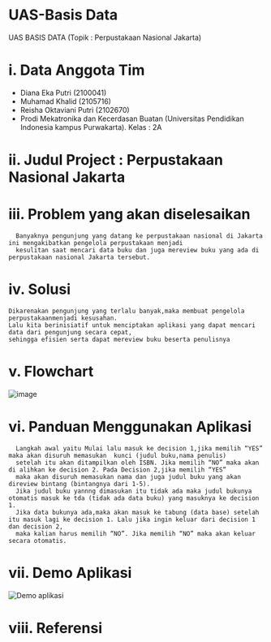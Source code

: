 # UAS-Basis Data
UAS BASIS DATA (Topik : Perpustakaan Nasional Jakarta)
# i. Data Anggota Tim
  - Diana Eka Putri (2100041)
  - Muhamad Khalid (2105716)
  - Reisha Oktaviani Putri (2102670)
  - Prodi Mekatronika dan Kecerdasan Buatan (Universitas Pendidikan Indonesia kampus Purwakarta). Kelas : 2A
# ii. Judul Project : Perpustakaan Nasional Jakarta
# iii. Problem yang akan diselesaikan
      Banyaknya pengunjung yang datang ke perpustakaan nasional di Jakarta ini mengakibatkan pengelola perpustakaan menjadi 
      kesulitan saat mencari data buku dan juga mereview buku yang ada di perpustakaan nasional Jakarta tersebut.
# iv. Solusi
    Dikarenakan pengunjung yang terlalu banyak,maka membuat pengelola perpustakaanmenjadi kesusahan.
    Lalu kita berinisiatif untuk menciptakan aplikasi yang dapat mencari data dari pengunjung secara cepat,
    sehingga efisien serta dapat mereview buku beserta penulisnya
# v. Flowchart
   ![image](https://user-images.githubusercontent.com/105486813/173183481-08b4429a-f08a-4790-8c55-6f880a864aad.png)
# vi. Panduan Menggunakan Aplikasi
      Langkah awal yaitu Mulai lalu masuk ke decision 1,jika memilih “YES” maka akan disuruh memasukan  kunci (judul buku,nama penulis) 
      setelah itu akan ditampilkan oleh ISBN. Jika memilih “NO” maka akan di alihkan ke decision 2. Pada Decision 2,jika memilih “YES” 
      maka akan disuruh memasukan nama dan juga judul buku yang akan direview bintang (bintangnya dari 1-5).
      Jika judul buku yannng dimasukan itu tidak ada maka judul bukunya otomatis masuk ke tda (tidak ada data buku) yang masuknya ke decision 1. 
      Jika data bukunya ada,maka akan masuk ke tabung (data base) setelah itu masuk lagi ke decision 1. Lalu jika ingin keluar dari decision 1 dan decision 2,
      maka kalian harus memilih “NO”. Jika memilih “NO” maka akan keluar secara otomatis.
# vii. Demo Aplikasi
  ![Demo aplikasi](https://user-images.githubusercontent.com/105486813/173183976-44f6ca2c-7e37-4543-85d3-85142ef2e2d4.jpeg)
# viii. Referensi

